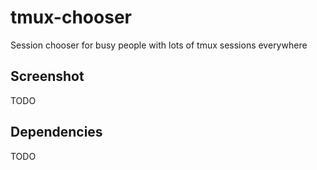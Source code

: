 tmux-chooser
============

Session chooser for busy people with lots of tmux sessions everywhere

Screenshot
----------

TODO

Dependencies
------------

TODO
